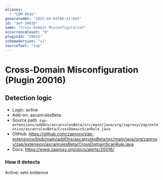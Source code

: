```yaml
---
aliases:
  - "CDM-0016"
generatedAt: "2025-09-04T00:31:04Z"
id: "def-20016"
name: "Cross-Domain Misconfiguration"
occurrenceCount: "0"
pluginId: "20016"
schemaVersion: "v1"
sourceTool: "zap"
---
```


# Cross-Domain Misconfiguration (Plugin 20016)

## Detection logic

- Logic: active
- Add-on: ascanrulesBeta
- Source path: `zap-extensions/addOns/ascanrulesBeta/src/main/java/org/zaproxy/zap/extension/ascanrulesBeta/CrossDomainScanRule.java`
- GitHub: https://github.com/zaproxy/zap-extensions/blob/main/addOns/ascanrulesBeta/src/main/java/org/zaproxy/zap/extension/ascanrulesBeta/CrossDomainScanRule.java
- Docs: https://www.zaproxy.org/docs/alerts/20016/

### How it detects

Active; sets evidence

